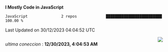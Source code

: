
<!--START_SECTION:waka-->
**I Mostly Code in JavaScript** 

```text
JavaScript               2 repos             █████████████████████████   100.00 % 
```




 Last Updated on 30/12/2023 04:04:52 UTC
<!--END_SECTION:waka-->

<div style="display: flex; justify-content: space-between;">
 <p align="right"><i>ultima coneccion</i> : <b>12/30/2023, 4:04:53 AM</b></p> 
 <img src="https://img.shields.io/badge/GitHub%20Action%20Status-Online-brightgreen?style=flat&logo=githubactions&logoColor=%23ffffff&labelColor=%23181717&color=%232088FF" />
</div>

